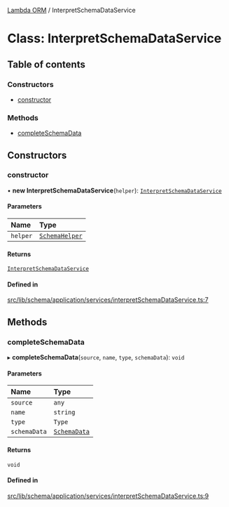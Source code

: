 [Lambda ORM](../README.md) / InterpretSchemaDataService

# Class: InterpretSchemaDataService

## Table of contents

### Constructors

- [constructor](InterpretSchemaDataService.md#constructor)

### Methods

- [completeSchemaData](InterpretSchemaDataService.md#completeschemadata)

## Constructors

### constructor

• **new InterpretSchemaDataService**(`helper`): [`InterpretSchemaDataService`](InterpretSchemaDataService.md)

#### Parameters

| Name | Type |
| :------ | :------ |
| `helper` | [`SchemaHelper`](SchemaHelper.md) |

#### Returns

[`InterpretSchemaDataService`](InterpretSchemaDataService.md)

#### Defined in

[src/lib/schema/application/services/interpretSchemaDataService.ts:7](https://github.com/lambda-orm/lambdaorm-base/blob/f718b5f22fc7aeca3e27d0306c7b78fd07ae1281/src/lib/schema/application/services/interpretSchemaDataService.ts#L7)

## Methods

### completeSchemaData

▸ **completeSchemaData**(`source`, `name`, `type`, `schemaData`): `void`

#### Parameters

| Name | Type |
| :------ | :------ |
| `source` | `any` |
| `name` | `string` |
| `type` | `Type` |
| `schemaData` | [`SchemaData`](../interfaces/SchemaData.md) |

#### Returns

`void`

#### Defined in

[src/lib/schema/application/services/interpretSchemaDataService.ts:9](https://github.com/lambda-orm/lambdaorm-base/blob/f718b5f22fc7aeca3e27d0306c7b78fd07ae1281/src/lib/schema/application/services/interpretSchemaDataService.ts#L9)
